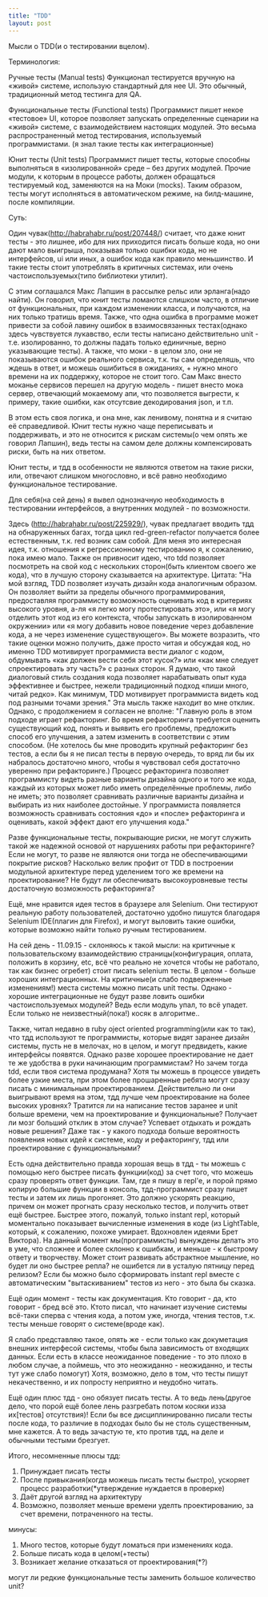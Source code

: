 ```yaml
---
title: "TDD"
layout: post
---
```



Мысли о TDD(и о тестировании вцелом).

<!--more-->
Терминология:

Ручные тесты (Manual tests)
Функционал тестируется вручную на «живой» системе, использую стандартный для нее UI.
Это обычный, традиционный метод тестинга для QA.

Функциональные тесты (Functional tests)
Программист пишет некое «тестовое» UI, которое позволяет запускать определенные сценарии на «живой» системе, с взаимодействием настоящих модулей.
Это весьма распространенный метод тестирования, используемый программистами.
(я знал такие тесты как интеграционные)

Юнит тесты (Unit tests)
Программист пишет тесты, которые способны выполняться в «изолированной» среде – без других модулей. Прочие модули, к которым в процессе работы, должен обращаться тестируемый код, заменяются на на Моки (mocks). Таким образом, тесты могут исполняться в автоматическом режиме, на билд-машине, после компиляции.

Суть:

Один чувак(http://habrahabr.ru/post/207448/) считает, что даже юнит тесты - это лишнее, ибо для них приходится писать больше кода, но они дают мало выигрыша, показывая только ошибки кода, но не интерфейсов, ui или иных, а ошибок кода как правило меньшинство.
И такие тесты стоит употреблять в критичных системах, или очень частоиспользуемых(типо библиотеки утилит).

С этим соглашался Макс Лапшин в рассылке рельс или эрланга(надо найти). Он говорил, что юнит тесты ломаются слишком часто, в отличие от функциональных, при каждом изменении класса, и получаются, на них только тратишь время. Также, что одна ошибка в программе может привести за собой лавину ошибок в взаимосвязанных тестах(однако здесь чувствуется лукавство, если тесты написано действительно unit - т.е. изолированно, то должны падать только единичные, верно указывающие тесты). А также, что моки - в целом зло, они не показываются ошибок реального сервиса, т.к. ты сам определяшь, что ждешь в ответ, и можешь ошибиться в ожиданиях, + нужно много времени на их поддержку, которое не стоит того. Сам Макс внесто моканье сервисов перешел на другую модель - пишет внесто мока сервер, отвечающий мокаемому апи, что позволяется выгрести, к примеру, такие ошибки, как отсутсвие декодирования json, и т.п.

В этом есть своя логика, и она мне, как ленивому, понятна и я считаю её справедливой. Юнит тесты нужно чаще переписывать и поддерживать, и это не относится к рискам системы(о чем опять же говорил Лапшин), ведь тесты на самом деле должны компенсировать риски, быть на них ответом.

Юнит тесты, и тдд в особенности не являются ответом на такие риски, или, отвечают слишком многословно, и всё равно необходимо функциональное тестирование.

Для себя(на сей день) я вывел однозначную необходимость в тестировании интерфейсов, а внутренних модулей - по возможности.


Здесь (http://habrahabr.ru/post/225929/), чувак предлагает вводить тдд на обнаруженных багах, тогда цикл red-green-refactor получается более естественным, т.к. red возник сам собой.
Для меня это интересная идея, т.к. отношения к регрессионному тестированию я, к сожалению, пока имею мало.
Также он привносит идею, что tdd позволяет посмотреть на свой код с нескольких сторон(быть клиентом своего же кода), что в лучшую сторону сказывается на архитектуре.
Цитата:
"На мой взгляд, TDD позволяет изучать дизайн кода аналогичным образом. Он позволяет выйти за пределы обычного программирования, предоставляя программисту возможность оценивать код в критериях высокого уровня, а-ля «я легко могу протестировать это», или «я могу отделить этот код из его контекста, чтобы запускать в изолированном окружении» или «я могу добавить новое поведение через добавление кода, а не через изменение существующего». Вы можете возразить, что такие оценки можно получить, даже просто читая и обсуждая код, но именно TDD мотивирует программиста вести диалог с кодом, обдумывать «как должен вести себя этот кусок?» или «как мне следует спроектировать эту часть?» с разных сторон. Я думаю, что такой диалоговый стиль создания кода позволяет нарабатывать опыт куда эффективнее и быстрее, нежели традиционный подход «пиши много, читай редко». Как минимум, TDD мотивирует программиста видеть код под разными точами зрения."
Эта мысль также находит во мне отклик.
Однако, с продолжением я согласен не вполне:
"Главную роль в этом подходе играет рефакторинг. Во время рефакторинга требуется оценить существующий код, понять и выявить его проблемы, предложить способ его улучшения, а затем изменить в соответствии с этим способом. (Не хотелось бы мне проводить крупный рефакторинг без тестов, а если бы я не писал тесты в первую очередь, то вряд ли бы их набралось достаточно много, чтобы я чувствовал себя достаточно уверенно при рефакторинге.) Процесс рефакторинга позволяет программисту видеть разные варианты дизайна одного и того же кода, каждый из которых может либо иметь определённые проблемы, либо не иметь; это позволяет сравнивать различные варианты дизайна и выбирать из них наиболее достойные. У программиста появляется возможность сравнивать состояния «до» и «после» рефакторинга и оценивать, какой эффект дают его улучшения кода."

Разве функциональные тесты, покрывающие риски, не могут служить такой же надежной основой от нарушениях работы при рефакторинге? Если не могут, то разве не являются они тогда не обеспечивающими покрытие рисков?
Насколько велик профит от TDD в построении модульной архитектуре перед уделением того же времени на проектирование?
Не будут ли обеспечивать высокоуровневые тесты достаточную возможность рефакторинга?

Ещё, мне нравится идея тестов в браузере аля Selenium. Они тестируют реальную работу пользователей, достаточно удобно пишутся благодаря Selenium IDE(плагин для Firefox), и могут выловить такие ошибки, которые возможно найти только ручным тестированием.

На сей день - 11.09.15 - склоняюсь к такой мысли: на критичные к пользовательскому взаимодействию страницы(конфигурация, оплата, положить в корзину, etc, всё что реально не хочется чтобы не работало, так как бизнес огребет) стоит писать selenium тесты.
В целом - больше хороших интеграционных. На критичные(и слабо подверженные изменениям!) места системы можно писать unit тесты.
Однако - хорошие интеграционные не будут разве ловить ошибки частоиспользуемых модулей? Ведь если модуль упал, то всё упадет. Если только не неизвестный(пока!) косяк в алгоритме..

Также, читал недавно в ruby oject oriented programming(или как то так), что тдд используют те программисты, которые видят заранее дизайн системы, пусть не в мелочах, но в целом, и могут предвидеть, какие интерфейсы появятся.
Однако разве хорошее проектирование не дает те же удобства в руки начинающим программистам? Но зачем тогда tdd, если твоя система продумана? Хотя ты можешь в процессе увидеть более узкие места, при этом более прошаренные ребята могут сразу писать с минимальным проектированием.
Действительно ли они выигрывают время на этом, тдд лучше чем проектирование на более высоких уровнях? Тратится ли на написание тестов заранее и unit больше времени, чем на проектирование и функциональные? Получает ли мозг больший отклик в этом случае? Успевает отдыхать и рождать новые решения? Даже так - у какого подхода больше вероятность появления новых идей к системе, коду и рефакторингу, тдд или проектирование с функциональными?

Есть одна действительно правда хорошая вещь в тдд - ты можешь с помощью него быстрее писать функции(код) за счет того, что можешь сразу проверять ответ функции. Там, где я пишу в repl'e, и порой прямо копирую большие функции в консоль, тдд-программист сразу пишет тесты и затем их лишь прогоняет. Это должно ускорять реакцию, причем он может прогнать сразу несколько тестов, и получить ответ ещё быстрее.
Быстрее этого, пожалуй, только instant repl, который моментально показывает вычисленные изменения в коде (из LightTable, который, к сожалению, похоже умирает. Вдохновлен идеями Брет Виктора). На данный момент мы(программисты) вынуждены делать это в уме\, что сложнее и более склонно к ошибкам, и меньше - к быстрому ответу и творчеству. Может стоит развивать абстрактное мышление, но будет ли оно быстрее репла? не ошибется ли в усталую пятницу перед релизом?
Если бы можно было сформировать instant repl вместе с автоматическим "вытаскиванием" тестов из него - это была бы сказка.

Ещё один момент - тесты как документация. Кто говорит - да, кто говорит - бред всё это. Ктото писал, что начинает изучение системы всё-таки сперва с чтения кода, а потом уже, иногда, чтения тестов, т.к. тесты меньше говорят о системе(вроде как).

Я слабо представляю такое, опять же - если только как докуметация внешних интерфесой системы, чтобы была зависимость от входящих данных.
Если есть в классе неожиданное поведение - то это плохо в любом случае, а поймешь, что это неожиданно - неожиданно, и тесты тут уже слабо помогут)
Хотя, возможно, дело в том, что тесты пишут некачественно, и их попросту неприятно и неудобно читать.

Ещё один плюс тдд - оно обязует писать тесты. А то ведь лень(другое дело, что порой ещё более лень разгребать потом косяки изза их[тестов] отсутствия)!
Если бы все дисциплинированно писали тесты после кода, то различие в подходах было бы не столь существенным, мне кажется.
А то ведь зачастую те, кто против тдд, на деле и обычными тестыми брезгует.


Итого, несомненные плюсы тдд:
1) Принуждает писать тесты
2) После привыкания(когда можешь писать тесты быстро), ускоряет процесс разработки(*утверждение нуждается в проверке)
3) Даёт другой взгляд на архитектуру
4) Возможно, позволяет меньше времени уделть проектированию, за счет времени, потраченного на тесты.

минусы:
1) Много тестов, которые будут ломаться при изменениях кода.
2) Больше писать кода в целом(+тесты)
3) Возникает желание отказаться от проектирования(*?)

могут ли редкие функциональные тесты заменить большое количество unit?
